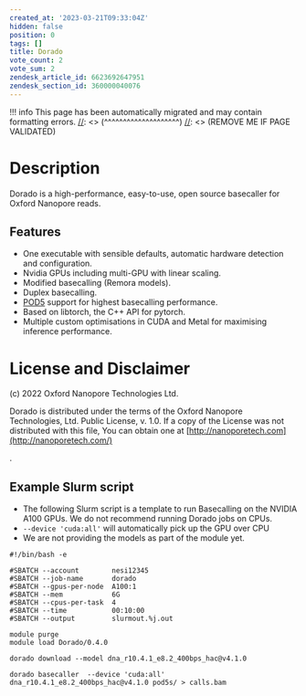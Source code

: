 ```yaml
---
created_at: '2023-03-21T09:33:04Z'
hidden: false
position: 0
tags: []
title: Dorado
vote_count: 2
vote_sum: 2
zendesk_article_id: 6623692647951
zendesk_section_id: 360000040076
---
```




[//]: <> (REMOVE ME IF PAGE VALIDATED)
[//]: <> (vvvvvvvvvvvvvvvvvvvv)
!!! info
    This page has been automatically migrated and may contain formatting errors.
[//]: <> (^^^^^^^^^^^^^^^^^^^^)
[//]: <> (REMOVE ME IF PAGE VALIDATED)

# Description

Dorado is a high-performance, easy-to-use, open source basecaller for
Oxford Nanopore reads.

## [](https://github.com/nanoporetech/dorado#features)Features

-   One executable with sensible defaults, automatic hardware detection
    and configuration.
-   Nvidia GPUs including multi-GPU with linear scaling.
-   Modified basecalling (Remora models).
-   Duplex basecalling.
-   [POD5](https://github.com/nanoporetech/pod5-file-format) support for
    highest basecalling performance.
-   Based on libtorch, the C++ API for pytorch.
-   Multiple custom optimisations in CUDA and Metal for maximising
    inference performance.

# License and Disclaimer

\(c\) 2022 Oxford Nanopore Technologies Ltd.

Dorado is distributed under the terms of the Oxford Nanopore
Technologies, Ltd. Public License, v. 1.0. If a copy of the License was
not distributed with this file, You can obtain one
at [http://nanoporetech.com](http://nanoporetech.com/)

.

## Example Slurm script

-   The following Slurm script is a template to run Basecalling on the
    NVIDIA A100 GPUs. We do not recommend running Dorado jobs on CPUs.
-   `--device 'cuda:all'` will automatically pick up the GPU over CPU
-   We are not providing the models as part of the module yet. 

``` sl
#!/bin/bash -e

#SBATCH --account        nesi12345
#SBATCH --job-name       dorado
#SBATCH --gpus-per-node  A100:1
#SBATCH --mem            6G
#SBATCH --cpus-per-task  4
#SBATCH --time           00:10:00
#SBATCH --output         slurmout.%j.out

module purge
module load Dorado/0.4.0

dorado download --model dna_r10.4.1_e8.2_400bps_hac@v4.1.0

dorado basecaller  --device 'cuda:all' dna_r10.4.1_e8.2_400bps_hac@v4.1.0 pod5s/ > calls.bam
```
